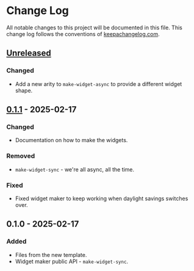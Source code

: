 # Change Log
All notable changes to this project will be documented in this file. This change log follows the conventions of [keepachangelog.com](http://keepachangelog.com/).

## [Unreleased]
### Changed
- Add a new arity to `make-widget-async` to provide a different widget shape.

## [0.1.1] - 2025-02-17
### Changed
- Documentation on how to make the widgets.

### Removed
- `make-widget-sync` - we're all async, all the time.

### Fixed
- Fixed widget maker to keep working when daylight savings switches over.

## 0.1.0 - 2025-02-17
### Added
- Files from the new template.
- Widget maker public API - `make-widget-sync`.

[Unreleased]: https://sourcehost.site/your-name/ch04-41/compare/0.1.1...HEAD
[0.1.1]: https://sourcehost.site/your-name/ch04-41/compare/0.1.0...0.1.1
